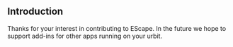 ## Introduction

Thanks for your interest in contributing to EScape. In the future we hope to support add-ins for other apps running on your urbit.
